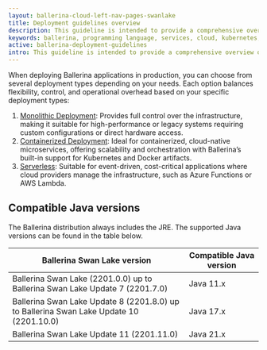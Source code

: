 ```yaml
---
layout: ballerina-cloud-left-nav-pages-swanlake
title: Deployment guidelines overview
description: This guideline is intended to provide a comprehensive overview of best practices and considerations when deploying Ballerina in a production environment. It covers deployment patterns, recommended configurations, Java compatibility, and security hardening tips to ensure your Ballerina applications run efficiently and securely. 
keywords: ballerina, programming language, services, cloud, kubernetes, docker, monolithic
active: ballerina-deployment-guidelines
intro: This guideline is intended to provide a comprehensive overview of best practices and considerations when deploying Ballerina in a production environment. It covers deployment patterns, recommended configurations, Java compatibility, and security hardening tips to ensure your Ballerina applications run efficiently and securely. 
---
```


When deploying Ballerina applications in production, you can choose from several deployment types depending on your needs.
Each option balances flexibility, control, and operational overhead based on your specific deployment types:

1. [Monolithic Deployment](/learn/monolithic-deployment): Provides full control over the infrastructure, making it suitable for high-performance or legacy systems requiring custom configurations or direct hardware access.
2. [Containerized Deployment](/learn/containerized-deployment): Ideal for containerized, cloud-native microservices, offering scalability and orchestration with Ballerina’s built-in support for Kubernetes and Docker artifacts.
3. [Serverless](/learn/serverless-deployment): Suitable for event-driven, cost-critical applications where cloud providers manage the infrastructure, such as Azure Functions or AWS Lambda.

## Compatible  Java versions

The Ballerina distribution always includes the JRE. The supported Java versions can be found in the table below.

| Ballerina Swan Lake version                                                             | Compatible Java version |
|-----------------------------------------------------------------------------------------|-------------------------|
| Ballerina Swan Lake (2201.0.0) up to Ballerina Swan Lake Update 7 (2201.7.0)            | Java 11.x               |
| Ballerina Swan Lake Update 8 (2201.8.0) up to Ballerina Swan Lake Update 10 (2201.10.0) | Java 17.x               |
| Ballerina Swan Lake Update 11 (2201.11.0)                                               | Java 21.x               |
